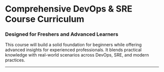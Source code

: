 # Comprehensive DevOps & SRE Course Curriculum

### Designed for Freshers and Advanced Learners


This course will build a solid foundation for beginners while offering advanced insights for experienced professionals. It blends practical knowledge with real-world scenarios across DevOps, SRE, and modern practices.

---



